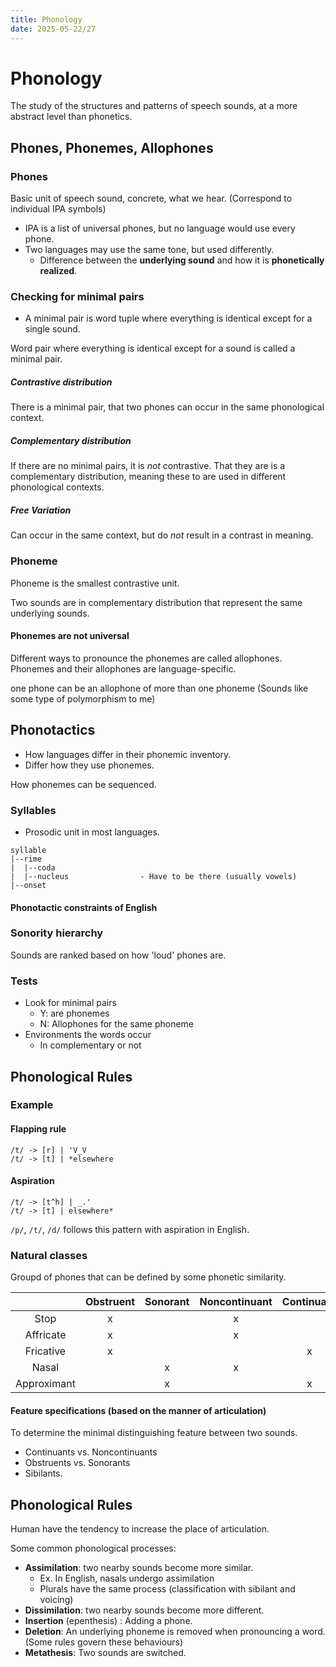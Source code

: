 ```yaml
---
title: Phonology
date: 2025-05-22/27
---
```


# Phonology

The study of the structures and patterns of speech sounds, at a more abstract level than phonetics.

## Phones, Phonemes, Allophones

### Phones

Basic unit of speech sound, concrete, what we hear. (Correspond to individual IPA symbols)

- IPA is a list of universal phones, but no language would use every phone.
- Two languages may use the same tone, but used differently.
  - Difference between the **underlying sound** and how it is **phonetically realized**.

### Checking for minimal pairs
- A minimal pair is word tuple where everything is identical except for a single sound.

Word pair where everything is identical except for a sound is called a minimal pair.

##### Contrastive distribution
There is a minimal pair, that two phones can occur in the same phonological context.

##### Complementary distribution
If there are no minimal pairs, it is *not* contrastive. That they are is a complementary distribution, meaning these to are used in different phonological contexts.

##### Free Variation
Can occur in the same context, but do *not* result in a contrast in meaning.

### Phoneme
Phoneme is the smallest contrastive unit.

Two sounds are in complementary distribution that represent the same underlying sounds.

#### Phonemes are not universal
Different ways to pronounce the phonemes are called allophones.
Phonemes and their allophones are language-specific.

one phone can be an allophone of more than one phoneme (Sounds like some type of polymorphism to me)

## Phonotactics
- How languages differ in their phonemic inventory.
- Differ how they use phonemes.

How phonemes can be sequenced.

### Syllables
- Prosodic unit in most languages.

```
syllable
|--rime
|  |--coda
|  |--nucleus                - Have to be there (usually vowels)
|--onset
```

#### Phonotactic constraints of English

### Sonority hierarchy
Sounds are ranked based on how 'loud' phones are.

### Tests
- Look for minimal pairs
  - Y: are phonemes
  - N: Allophones for the same phoneme
- Environments the words occur
  - In complementary or not

## Phonological Rules

### Example

#### Flapping rule
```
/t/ -> [r] | 'V_V
/t/ -> [t] | *elsewhere
```

#### Aspiration
```
/t/ -> [t^h] | _.'
/t/ -> [t] | elsewhere*
```

`/p/`, `/t/`, `/d/` follows this pattern with aspiration in English.

### Natural classes
Groupd of phones that can be defined by some phonetic similarity.

|              | **Obstruent** | **Sonorant** | **Noncontinuant** | **Continuant** | **Sibilant** |
| :----------: | :-----------: | :----------: | :---------------: | :------------: | :----------: |
|     Stop     |       x       |              |         x         |                |              |
|   Affricate  |       x       |              |         x         |                |       x      |
|   Fricative  |       x       |              |                   |       x        |       x      |
|     Nasal    |               |       x      |         x         |                |              |
|  Approximant |               |       x      |                   |       x        |              |

#### Feature specifications (based on the manner of articulation)
To determine the minimal distinguishing feature between two sounds.
- Continuants vs. Noncontinuants
- Obstruents vs. Sonorants
- Sibilants.


## Phonological Rules

Human have the tendency to increase the place of articulation.

Some common phonological processes:
- **Assimilation**: two nearby sounds become more similar.
  - Ex. In English, nasals undergo assimilation
  - Plurals have the same process (classification with sibilant and voicing)
- **Dissimilation**: two nearby sounds become more different.
- **Insertion** (epenthesis) : Adding a phone.
- **Deletion**: An underlying phoneme is removed when pronouncing a word. (Some rules govern these behaviours)
- **Metathesis**: Two sounds are switched.